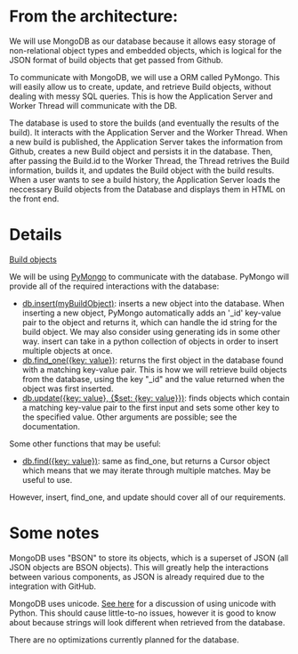 # From the architecture:

We will use MongoDB as our database because it allows easy storage of non-relational 
object types and embedded objects, which is logical for the JSON format of build objects 
that get passed from Github.

To communicate with MongoDB, we will use a ORM called PyMongo. This will easily allow us 
to create, update, and retrieve Build objects, without dealing with messy SQL queries. 
This is how the Application Server and Worker Thread will communicate with the DB.

The database is used to store the builds (and eventually the results of the build). 
It interacts with the Application Server and the Worker Thread. When a new build is published, 
the Application Server takes the information from Github, creates a new Build object and persists 
it in the database. Then, after passing the Build.id to the Worker Thread, the Thread retrives 
the Build information, builds it, and updates the Build object with the build results. When a user 
wants to see a build history, the Application Server loads the neccessary Build objects from the 
Database and displays them in HTML on the front end.

# Details

[Build objects](https://github.com/cs181f/project2/blob/master/Persisted_Objects.md)

We will be using [PyMongo](http://api.mongodb.org/python/current/) to communicate with the
database. PyMongo will provide all of the required interactions with the database:

* [db.insert(myBuildObject)](http://api.mongodb.org/python/current/api/pymongo/collection.html#pymongo.collection.Collection.insert): inserts a new object into the database. When inserting a new object, PyMongo automatically adds an '_id' key-value pair to the object and returns it, which can handle the id string for the build object. We may also consider using generating ids in some other way. insert can take in a python collection of objects in order to insert multiple objects at once.
* [db.find_one({key: value})](http://api.mongodb.org/python/current/api/pymongo/collection.html#pymongo.collection.Collection.find_one): returns the first object in the database found with a matching key-value pair. This is how we will retrieve build objects from the database, using the key "_id" and the value returned when the object was first inserted.
* [db.update({key: value}, {$set: {key: value}})](http://api.mongodb.org/python/current/api/pymongo/collection.html#pymongo.collection.Collection.update): finds objects which contain a matching key-value pair to the first input and sets some other key to the specified value. Other arguments are possible; see the documentation.

Some other functions that may be useful:

* [db.find({key: value})](http://api.mongodb.org/python/current/api/pymongo/collection.html#pymongo.collection.Collection.find): same as find_one, but returns a Cursor object which means that we may iterate through multiple matches. May be useful to use.

However, insert, find_one, and update should cover all of our requirements.

# Some notes

MongoDB uses "BSON" to store its objects, which is a superset of JSON (all JSON objects are BSON
objects). This will greatly help the interactions between various components, as JSON is already
required due to the integration with GitHub.

MongoDB uses unicode. [See here](http://docs.python.org/2/howto/unicode.html)
for a discussion of using unicode with Python. This should cause little-to-no issues, however
it is good to know about because strings will look different when retrieved from the database.

There are no optimizations currently planned for the database.